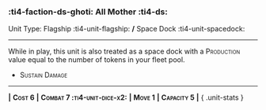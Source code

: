 ### :ti4-faction-ds-ghoti: **All Mother** :ti4-ds:

Unit Type: Flagship :ti4-unit-flagship: __/__ Space Dock :ti4-unit-spacedock:

---

While in play, this unit is also treated as a space dock with a <span style="font-variant:small-caps;">Production</span> value equal to the number of tokens in your fleet pool.

* <span style="font-variant:small-caps;">Sustain Damage</span> 

---

__|__ <span style="font-variant:small-caps;white-space: nowrap;">**Cost 6**</span> __|__ <span style="font-variant:small-caps;white-space: nowrap;">**Combat 7 :ti4-unit-dice-x2:**</span> __|__ <span style="font-variant:small-caps;white-space: nowrap;">**Move 1**</span> __|__ <span style="font-variant:small-caps;white-space: nowrap;">**Capacity 5**</span> __|__
{ .unit-stats }
